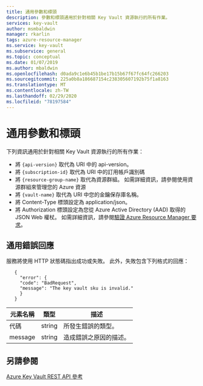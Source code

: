 ```yaml
---
title: 通用參數和標頭
description: 參數和標頭通用於針對相關 Key Vault 資源執行的所有作業。
services: key-vault
author: msmbaldwin
manager: rkarlin
tags: azure-resource-manager
ms.service: key-vault
ms.subservice: general
ms.topic: conceptual
ms.date: 01/07/2019
ms.author: mbaldwin
ms.openlocfilehash: d0ada9c1e6b45b1be17b15b67f67fc64fc266203
ms.sourcegitcommit: 225a0b8a186687154c238305607192b75f1a8163
ms.translationtype: MT
ms.contentlocale: zh-TW
ms.lasthandoff: 02/29/2020
ms.locfileid: "78197584"
---
```

# <a name="common-parameters-and-headers"></a>通用參數和標頭

下列資訊通用於針對相關 Key Vault 資源執行的所有作業：

- 將 `{api-version}` 取代為 URI 中的 api-version。
- 將 `{subscription-id}` 取代為 URI 中的訂用帳戶識別碼
- 將 `{resource-group-name}` 取代為資源群組。 如需詳細資訊，請參閱使用資源群組來管理您的 Azure 資源
- 將 `{vault-name}` 取代為 URI 中您的金鑰保存庫名稱。
- 將 Content-Type 標頭設定為 application/json。
- 將 Authorization 標頭設定為您從 Azure Active Directory (AAD) 取得的 JSON Web 權杖。 如需詳細資訊，請參閱[驗證 Azure Resource Manager 要求](authentication-requests-and-responses.md)。

## <a name="common-error-response"></a>通用錯誤回應
服務將使用 HTTP 狀態碼指出成功或失敗。 此外，失敗包含下列格式的回應：

```
   {  
     "error": {  
     "code": "BadRequest",  
     "message": "The key vault sku is invalid."  
     }  
   }  
```

|元素名稱 | 類型 | 描述 |
|---|---|---|
| 代碼 | string | 所發生錯誤的類型。|
| message | string | 造成錯誤之原因的描述。 |



## <a name="see-also"></a>另請參閱
 [Azure Key Vault REST API 參考](/rest/api/keyvault/)

